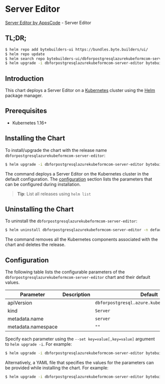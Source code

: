 # Server Editor

[Server Editor by AppsCode](https://byte.builders) - Server Editor

## TL;DR;

```bash
$ helm repo add bytebuilders-ui https://bundles.byte.builders/ui/
$ helm repo update
$ helm search repo bytebuilders-ui/dbforpostgresqlazurekubeformcom-server-editor --version=v0.4.17
$ helm upgrade -i dbforpostgresqlazurekubeformcom-server-editor bytebuilders-ui/dbforpostgresqlazurekubeformcom-server-editor -n default --create-namespace --version=v0.4.17
```

## Introduction

This chart deploys a Server Editor on a [Kubernetes](http://kubernetes.io) cluster using the [Helm](https://helm.sh) package manager.

## Prerequisites

- Kubernetes 1.16+

## Installing the Chart

To install/upgrade the chart with the release name `dbforpostgresqlazurekubeformcom-server-editor`:

```bash
$ helm upgrade -i dbforpostgresqlazurekubeformcom-server-editor bytebuilders-ui/dbforpostgresqlazurekubeformcom-server-editor -n default --create-namespace --version=v0.4.17
```

The command deploys a Server Editor on the Kubernetes cluster in the default configuration. The [configuration](#configuration) section lists the parameters that can be configured during installation.

> **Tip**: List all releases using `helm list`

## Uninstalling the Chart

To uninstall the `dbforpostgresqlazurekubeformcom-server-editor`:

```bash
$ helm uninstall dbforpostgresqlazurekubeformcom-server-editor -n default
```

The command removes all the Kubernetes components associated with the chart and deletes the release.

## Configuration

The following table lists the configurable parameters of the `dbforpostgresqlazurekubeformcom-server-editor` chart and their default values.

|     Parameter      | Description |                         Default                          |
|--------------------|-------------|----------------------------------------------------------|
| apiVersion         |             | <code>dbforpostgresql.azure.kubeform.com/v1alpha1</code> |
| kind               |             | <code>Server</code>                                      |
| metadata.name      |             | <code>server</code>                                      |
| metadata.namespace |             | <code>""</code>                                          |


Specify each parameter using the `--set key=value[,key=value]` argument to `helm upgrade -i`. For example:

```bash
$ helm upgrade -i dbforpostgresqlazurekubeformcom-server-editor bytebuilders-ui/dbforpostgresqlazurekubeformcom-server-editor -n default --create-namespace --version=v0.4.17 --set apiVersion=dbforpostgresql.azure.kubeform.com/v1alpha1
```

Alternatively, a YAML file that specifies the values for the parameters can be provided while
installing the chart. For example:

```bash
$ helm upgrade -i dbforpostgresqlazurekubeformcom-server-editor bytebuilders-ui/dbforpostgresqlazurekubeformcom-server-editor -n default --create-namespace --version=v0.4.17 --values values.yaml
```
